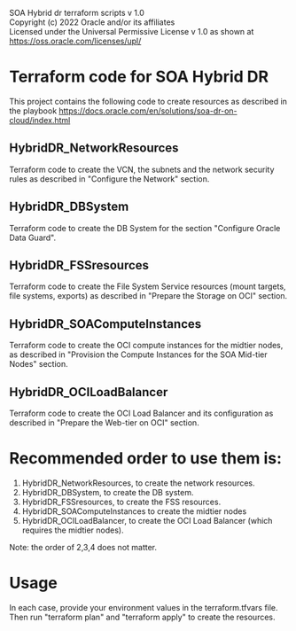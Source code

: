 SOA Hybrid dr terraform scripts v 1.0  
Copyright (c) 2022 Oracle and/or its affiliates  
Licensed under the Universal Permissive License v 1.0 as shown at https://oss.oracle.com/licenses/upl/  

# Terraform code for SOA Hybrid DR

This project contains the following code to create resources as described in the playbook https://docs.oracle.com/en/solutions/soa-dr-on-cloud/index.html 

## HybridDR_NetworkResources 
Terraform code to create the VCN, the subnets and the network security rules as described in "Configure the Network" section.  

## HybridDR_DBSystem
Terraform code to create the DB System for the section "Configure Oracle Data Guard". 

## HybridDR_FSSresources
Terraform code to create the File System Service resources (mount targets, file systems, exports) as described in "Prepare the Storage on OCI" section. 

## HybridDR_SOAComputeInstances
Terraform code to create the OCI compute instances for the midtier nodes, as described in "Provision the Compute Instances for the SOA Mid-tier Nodes" section.   

## HybridDR_OCILoadBalancer
Terraform code to create the OCI Load Balancer and its configuration as described in "Prepare the Web-tier on OCI" section.  


# Recommended order to use them is: 
1) HybridDR_NetworkResources, to create the network resources.
2) HybridDR_DBSystem, to create the DB system.
3) HybridDR_FSSresources, to create the FSS resources.
4) HybridDR_SOAComputeInstances to create the midtier nodes
5) HybridDR_OCILoadBalancer, to create the OCI Load Balancer (which requires the midtier nodes).

Note: the order of 2,3,4 does not matter.

# Usage
In each case, provide your environment values in the terraform.tfvars file. 
Then run "terraform plan" and "terraform apply" to create the resources.


